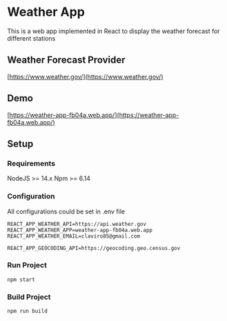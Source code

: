 # Weather App

This is a web app implemented in React to display the weather forecast for different stations

## Weather Forecast Provider
[https://www.weather.gov/](https://www.weather.gov/)

## Demo

[https://weather-app-fb04a.web.app/](https://weather-app-fb04a.web.app/)

## Setup
### Requirements
NodeJS >= 14.x
Npm >= 6.14
### Configuration
All configurations could be set in .env file
```
REACT_APP_WEATHER_API=https://api.weather.gov
REACT_APP_WEATHER_APP=weather-app-fb04a.web.app
REACT_APP_WEATHER_EMAIL=claviro85@gmail.com

REACT_APP_GEOCODING_API=https://geocoding.geo.census.gov

```
### Run Project
```
npm start
```
### Build Project

```
npm run build
```
